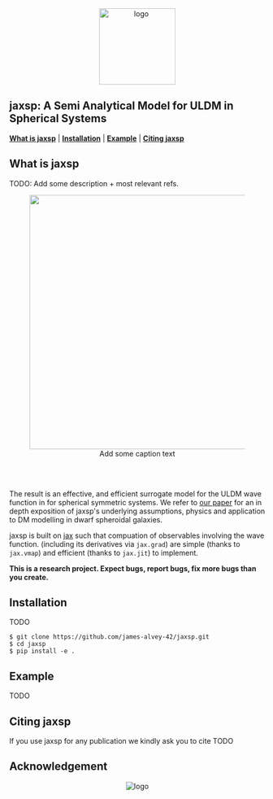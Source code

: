 <div align="center">
<img
src="https://github.com/james-alvey-42/jaxsp/blob/67be7bc188841bdf2bed02e72659245f0a2b2a1b/images/logo.png" alt="logo" width="150"></img>
</div>

## jaxsp: A Semi Analytical Model for ULDM in Spherical Systems
[**What is jaxsp**](#what-is-jaxsp)
| [**Installation**](#installation)
| [**Example**](#example)
| [**Citing jaxsp**](#citing-jaxsp)

## What is jaxsp
TODO: Add some description + most relevant refs.

<!-- [1] [Yavetz et al. (2021)](https://arxiv.org/abs/2109.06125): -->
<!-- _Construction of Wave Dark Matter Halos: Numerical Algorithm and Analytical Constraints_ -->
<!-- <br> -->
<!-- [2] [Lin et al. (2018)](https://arxiv.org/abs/1801.02320): -->
<!-- _Self-consistent construction of virialized wave dark matter halos_ -->
<!-- <br> -->
<!-- [3] [Dalal et al. (2021)](https://arxiv.org/abs/2011.13141): -->
<!-- _Don't cross the streams: caustics from fuzzy dark matter_ -->

<figure>
  <img src="https://github.com/james-alvey-42/jaxsp/blob/c23a854ffbaeaa7e81a07ff5d860efd0b212f534/images/leoII.png" alt="" width="500" align="center">
  <figcaption align="center">Add some caption text</figcaption>
</figure>
<br/><br/>

The result is an effective, and efficient surrogate model for the ULDM wave function in 
for spherical symmetric systems. We refer to [our paper](#citing-jaxsp)
for an in depth exposition of jaxsp's underlying assumptions, physics and application to DM modelling in dwarf spheroidal galaxies.

jaxsp is built on [jax](https://github.com/google/jax) such that compuation of observables 
involving the wave function.
(including its derivatives via `jax.grad`) are simple (thanks to `jax.vmap`) and 
efficient (thanks to `jax.jit`) to implement.

**This is a research project. Expect bugs, report bugs, fix more bugs than you
create.**

## Installation
TODO 
```console
$ git clone https://github.com/james-alvey-42/jaxsp.git
$ cd jaxsp
$ pip install -e .
```

## Example
TODO

## Citing jaxsp
If you use jaxsp for any publication we kindly ask you to cite
TODO

## Acknowledgement
<div align="center">
<img
src="https://github.com/james-alvey-42/jaxsp/blob/67be7bc188841bdf2bed02e72659245f0a2b2a1b/images/eu_acknowledgement_compsci_3.png" alt="logo"></img>
</div>
